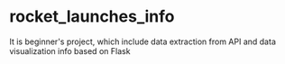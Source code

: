 # rocket_launches_info
It is beginner's project, which include data extraction from API and data visualization info based on Flask
